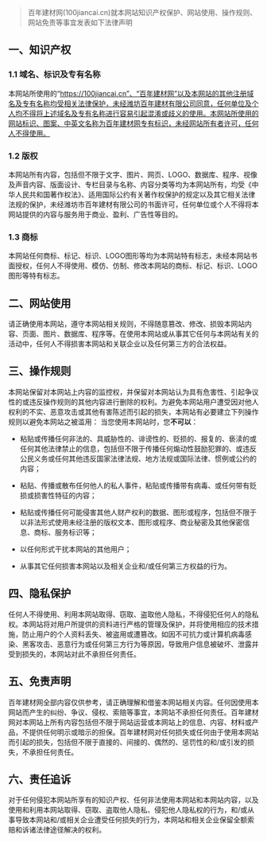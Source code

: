 > 百年建材网(100jiancai.cn)就本网站知识产权保护、网站使用、操作规则、网站免责等事宜发表如下法律声明

## 一、知识产权

### 1.1 域名、标识及专有名称

本网站所使用的“https://100jiancai.cn”、“百年建材网”以及本网站的其他注册域名及专有名称均受相关法律保护，未经潍坊百年建材有限公司同意，任何单位及个人均不得将上述域名及专有名称进行容易引起混淆或歧义的使用。本网站所使用的网站标识、图案、中英文名称为百年建材网专有标识，未经网站所有者许可，任何人不得使用。

### 1.2 版权

本网站所有内容，包括但不限于文字、图片、网页、LOGO、数据库、程序、视像及声音内容、版面设计、专栏目录与名称、内容分类等均为本网站所有，均受《中华人民共和国著作权法》、适用国际公约有关著作权保护的规定以及其它相关法律法规的保护，未经潍坊市百年建材有限公司的书面许可，任何单位或个人不得将本网站提供的内容与服务用于商业、盈利、广告性等目的。

### 1.3 商标

本网站任何商标、标记、标识、LOGO图形等均为本网站特有标志，未经本网站书面授权，任何人不得使用、模仿、仿制、修改本网站的商标、标记、标识、LOGO图形等特有标志。

## 二、网站使用

请正确使用本网站，遵守本网站相关规则，不得随意篡改、修改、损毁本网站内容、页面、图片、数据库、程序等。在使用本网站或从事其它任何与本网站有关的活动中，任何人不得损害本网站和关联企业以及任何第三方的合法权益。

## 三、操作规则

本网站保留对本网站上内容的监控权，并保留对本网站认为具有危害性、引起争议性的或违反操作规则的其他内容进行删除的权利。为避免本网站用户遭受因对他人权利的不实、恶意攻击或其他有害陈述而引起的损失，本网站有必要建立下列操作规则以避免本网站之被滥用：
当您使用本网站时，您**不可以**：

- 粘贴或传播任何非法的、具威胁性的、诽谤性的、贬损的、报复的、亵渎的或任何其他法律禁止的信息，包括但不限于传播任何煽动性鼓励犯罪的、或违反公民义务或任何其他违反国家法律法规、地方法规或国际法律、惯例或公约的内容； 

- 粘贴、传播或散布任何他人的私人事件，粘贴或传播带有病毒、或任何带有贬损或损害性特征的内容；

- 粘贴或传播任何可能侵害其他人财产权利的数据、图形或程序，包括但不限于以非法形式使用未经注册的版权文本、图形或程序、商业秘密及其他保密信息、商标、服务标识等；

- 以任何形式干扰本网站的其他用户；

- 从事其它任何损害本网站以及相关企业和/或任何第三方权益的行为。

## 四、隐私保护

任何人不得使用、利用本网站取得、窃取、盗取他人隐私，不得侵犯任何人的隐私权。本网站将对用户所提供的资料进行严格的管理及保护，并将使用相应的技术措施，防止用户的个人资料丢失、被盗用或遭篡改。如因不可抗力或计算机病毒感染、黑客攻击、恶意行为或任何第三方行为等原因，导致用户信息被破坏、泄露并受到损失的，本网站对此不承担任何责任。

## 五、免责声明

百年建材网全部内容仅供参考，请正确理解和借鉴本网站相关内容。任何因使用本网站而产生的纠纷、争议、侵权、索赔等事宜，本网站不承担任何责任。百年建材网对本网站上所有内容包括但不限于网站运营或本网站上的信息、内容、材料或产品，不提供任何明示或暗示的担保。百年建材网对任何损失或任何由于使用本网站而引起的损失，包括但不限于直接的、间接的、偶然的、惩罚性的和/或引发的损失，不承担任何责任。

## 六、责任追诉

对于任何侵犯本网站所享有的知识产权、任何非法使用本网站和本网站内容，以及使用和利用本网站取得、窃取、盗取他人隐私、侵犯他人隐私权的行为，和/或从事导致本网站和/或相关企业遭受任何损失的行为，本网站和相关企业保留全额索赔和诉诸法律途径解决的权利。